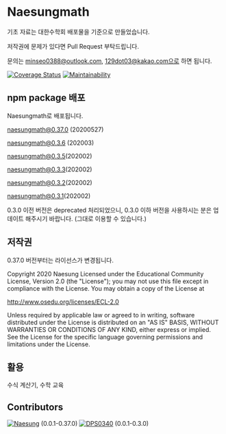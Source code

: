# Naesungmath

기초 자료는 대한수학회 배포물을 기준으로 만들었습니다.

저작권에 문제가 있다면 Pull Request 부탁드립니다.

문의는 minseo0388@outlook.com, 129dot03@kakao.com으로 하면 됩니다.

[![Coverage Status](https://coveralls.io/repos/github/Naesung/naesungmath/badge.svg?branch=master)](https://github.com/Naesung/naesungmath)
[![Maintainability](https://api.codeclimate.com/v1/badges/5abbae229dbcd797e9ce/maintainability)](https://github.com/Naesung/naesungmath)

## npm package 배포
Naesungmath로 배포됩니다.

naesungmath@0.37.0 (20200527)

naesungmath@0.3.6 (202003)

naesungmath@0.3.5(202002)

naesungmath@0.3.3(202002)

naesungmath@0.3.2(202002)

naesungmath@0.3.1(202002)

0.3.0 이전 버전은 deprecated 처리되었으니, 0.3.0 이하 버전을 사용하시는 분은 업데이트 해주시기 바랍니다. (그대로 이용할 수 있습니다.)

## 저작권
0.37.0 버전부터는 라이선스가 변경됩니다.

Copyright 2020 Naesung Licensed under the
Educational Community License, Version 2.0 (the "License"); you may
not use this file except in compliance with the License. You may
obtain a copy of the License at
 
http://www.osedu.org/licenses/ECL-2.0
 
Unless required by applicable law or agreed to in writing,
software distributed under the License is distributed on an "AS IS"
BASIS, WITHOUT WARRANTIES OR CONDITIONS OF ANY KIND, either express
or implied. See the License for the specific language governing
permissions and limitations under the License.

## 활용
수식 계산기, 수학 교육

## Contributors

[![Naesung](https://avatars0.githubusercontent.com/u/42634731?s=460&v=4)](https://github.com/Naesung) (0.0.1-0.37.0)
[![DPS0340](https://avatars0.githubusercontent.com/u/32592965?s=460&v=4)](https://github.com/DPS0340) (0.0.1-0.3.0)
